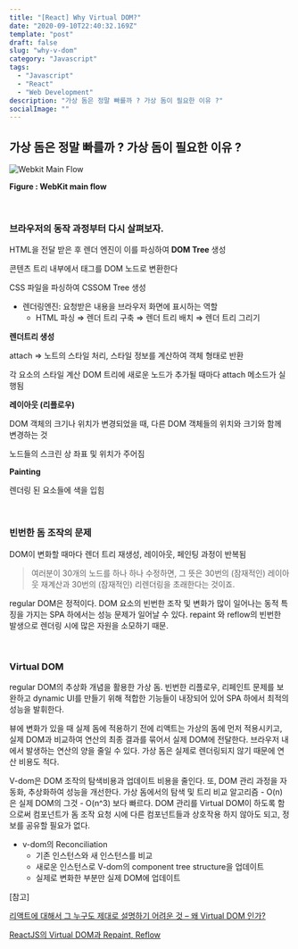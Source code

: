 ```yaml
---
title: "[React] Why Virtual DOM?"
date: "2020-09-10T22:40:32.169Z"
template: "post"
draft: false
slug: "why-v-dom"
category: "Javascript"
tags:
  - "Javascript"
  - "React"
  - "Web Development"
description: "가상 돔은 정말 빠를까 ? 가상 돔이 필요한 이유 ?"
socialImage: ""
---
```


## 가상 돔은 정말 빠를까 ? 가상 돔이 필요한 이유 ?

![Webkit Main Flow](https://www.html5rocks.com/en/tutorials/internals/howbrowserswork/webkitflow.png)

<strong>Figure : WebKit main flow</strong>

<br>

### 브라우저의 동작 과정부터 다시 살펴보자.

HTML을 전달 받은 후 렌더 엔진이 이를 파싱하여 **DOM Tree** 생성

콘텐츠 트리 내부에서 태그를 DOM 노드로 변환한다

CSS 파일을 파싱하여 CSSOM Tree 생성

- 렌더링엔진: 요청받은 내용을 브라우저 화면에 표시하는 역할
    - HTML 파싱 ⇒ 렌더 트리 구축 ⇒ 렌더 트리 배치 ⇒ 렌더 트리 그리기

**렌더트리 생성** 

attach ⇒ 노트의 스타일 처리, 스타일 정보를 계산하여 객체 형태로 반환

각 요소의 스타일 계산
DOM 트리에 새로운 노드가 추가될 때마다 attach 메소드가 실행됨

**레이아웃 (리플로우)**

DOM 객체의 크기나 위치가 변경되었을 때, 다른 DOM 객체들의 위치와 크기와 함께 변경하는 것

노드들의 스크린 상 좌표 및 위치가 주어짐

**Painting**

렌더링 된 요소들에 색을 입힘 

<br>

### 빈번한 돔 조작의 문제

DOM이 변화할 때마다 렌더 트리 재생성, 레이아웃, 페인팅 과정이 반복됨

> 여러분이 30개의 노드를 하나 하나 수정하면, 그 뜻은 30번의 (잠재적인) 레이아웃 재계산과 30번의 (잠재적인) 리렌더링을 초래한다는 것이죠.

regular DOM은 정적이다. DOM 요소의 빈번한 조작 및 변화가 많이 일어나는 동적 특징을 가지는 SPA 하에서는 성능 문제가 일어날 수 있다. repaint 와 reflow의 빈번한 발생으로 렌더링 시에 많은 자원을 소모하기 때문.

<br>

### Virtual DOM

regular DOM의 추상화 개념을 활용한 가상 돔. 빈번한 리플로우, 리페인트 문제를 보완하고 dynamic UI를 만들기 위해 적합한 기능들이 내장되어 있어 SPA 하에서 최적의 성능을 발휘한다.

 뷰에 변화가 있을 때 실제 돔에 적용하기 전에 리액트는 가상의 돔에 먼저 적용시키고, 실제 DOM과 비교하여 연산의 최종 결과를 묶어서 실제 DOM에 전달한다. 브라우저 내에서 발생하는 연산의 양을 줄일 수 있다. 가상 돔은 실제로 렌더링되지 않기 때문에 연산 비용도 적다. 

V-dom은 DOM 조작의 탐색비용과 업데이트 비용을 줄인다. 또, DOM 관리 과정을 자동화, 추상화하여 성능을 개선한다. 가상 돔에서의 탐색 및 트리 비교 알고리즘 - O(n) 은 실제 DOM의 그것 - O(n^3) 보다 빠르다.  DOM 관리를 Virtual DOM이 하도록 함으로써 컴포넌트가 돔 조작 요청 시에 다른 컴포넌트들과 상호작용 하지 않아도 되고, 정보를 공유할 필요가 없다. 

- v-dom의 Reconciliation
    - 기존 인스턴스와 새 인스턴스를 비교
    - 새로운 인스턴스로 V-dom의 component tree structure을 업데이트
    - 실제로 변화한 부분만 실제 DOM에 업데이트

[참고]

[리액트에 대해서 그 누구도 제대로 설명하기 어려운 것 – 왜 Virtual DOM 인가?]([https://velopert.com/3236](https://velopert.com/3236))

[ReactJS의 Virtual DOM과 Repaint, Reflow]([http://blog.drakejin.me/React-VirtualDOM-And-Repaint-Reflow/](http://blog.drakejin.me/React-VirtualDOM-And-Repaint-Reflow/))